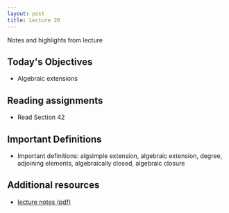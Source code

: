 ```yaml
---
layout: post
title: Lecture 20
---
```


Notes and highlights from lecture

## Today's Objectives

* Algebraic extensions

## Reading assignments

* Read Section 42

## Important Definitions
* Important definitions: algsimple extension, algebraic extension, degree, adjoining elements, algebraically closed, algebraic closure

## Additional resources

* <a target="_parent" href="https://wcasper.github.io/math407spring2022/extras/notes/lecture20-2022-04-20.pdf">lecture notes (pdf)</a>
